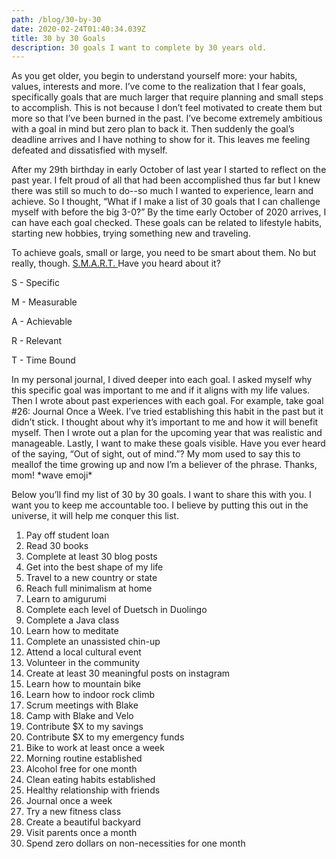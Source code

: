 ```yaml
---
path: /blog/30-by-30
date: 2020-02-24T01:40:34.039Z
title: 30 by 30 Goals
description: 30 goals I want to complete by 30 years old.
---
```



As you get older, you begin to understand yourself more: your habits, values, interests and more. I’ve come to the realization that I fear goals, specifically goals that are much larger that require planning and small steps to accomplish. This is not because I don’t feel motivated to create them but more so that I’ve been burned in the past. I’ve become extremely ambitious with a goal in mind but zero plan to back it. Then suddenly the goal’s deadline arrives and I have nothing to show for it. This leaves me feeling defeated and dissatisfied with myself.



After my 29th birthday in early October of last year I started to reflect on the past year. I felt proud of all that had been accomplished thus far but I knew there was still so much to do--so much I wanted to experience, learn and achieve. So I thought, “What if I make a list of 30 goals that I can challenge myself with before the big 3-0?” By the time early October of 2020 arrives, I can have each goal checked. These goals can be related to lifestyle habits, starting new hobbies, trying something new and traveling.



To achieve goals, small or large, you need to be smart about them. No but really, though.  [S.M.A.R.T. ](https://corporatefinanceinstitute.com/resources/knowledge/other/smart-goal/)Have you heard about it?



S - Specific

M - Measurable

A - Achievable

R - Relevant

T - Time Bound



In my personal journal, I dived deeper into each goal. I asked myself why this specific goal was important to me and if it aligns with my life values. Then I wrote about past experiences with each goal. For example, take goal #26: Journal Once a Week. I’ve tried establishing this habit in the past but it didn’t stick. I thought about why it’s important to me and how it will benefit myself. Then I wrote out a plan for the upcoming year that was realistic and manageable. Lastly, I want to make these goals visible. Have you ever heard of the saying, “Out of sight, out of mind.”? My mom used to say this to meallof the time growing up and now I’m a believer of the phrase. Thanks, mom! \*wave emoji\*



Below you’ll find my list of 30 by 30 goals. I want to share this with you. I want you to keep me accountable too. I believe by putting this out in the universe, it will help me conquer this list.



1. Pay off student loan
2. Read 30 books
3. Complete at least 30 blog posts
4. Get into the best shape of my life
5. Travel to a new country or state
6. Reach full minimalism at home
7. Learn to amigurumi
8. Complete each level of Duetsch in Duolingo
9. Complete a Java class
10. Learn how to meditate
11. Complete an unassisted chin-up
12. Attend a local cultural event
13. Volunteer in the community
14. Create at least 30 meaningful posts on instagram
15. Learn how to mountain bike
16. Learn how to indoor rock climb
17. Scrum meetings with Blake
18. Camp with Blake and Velo
19. Contribute $X to my savings
20. Contribute $X to my emergency funds
21. Bike to work at least once a week
22. Morning routine established
23. Alcohol free for one month
24. Clean eating habits established
25. Healthy relationship with friends
26. Journal once a week
27. Try a new fitness class
28. Create a beautiful backyard
29. Visit parents once a month
30. Spend zero dollars on non-necessities for one month
